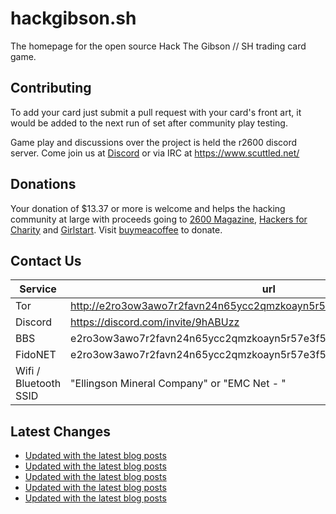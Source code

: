 # hackgibson.sh
The homepage for the open source Hack The Gibson // SH trading card game.


## Contributing

To add your card just submit a pull request with your card's front art, it would be added to the next run of set after community play testing.

Game play and discussions over the project is held the r2600 discord server. Come join us at [Discord](https://discord.com/invite/9hABUzz) or via IRC at https://www.scuttled.net/


## Donations

Your donation of $13.37 or more is welcome and helps the hacking community at large with proceeds going to [2600 Magazine](https://2600.com/), [Hackers for Charity](https://hackersforcharity.org) and [Girlstart](https://girlstart.org).  Visit [buymeacoffee](https://www.buymeacoffee.com/hackgibson.sh) to donate.


## Contact Us

Service | url
-|-
Tor | http://e2ro3ow3awo7r2favn24n65ycc2qmzkoayn5r57e3f56nvjwdcgg32ad.onion
Discord | https://discord.com/invite/9hABUzz
BBS | e2ro3ow3awo7r2favn24n65ycc2qmzkoayn5r57e3f56nvjwdcgg32ad.onion:23
FidoNET | e2ro3ow3awo7r2favn24n65ycc2qmzkoayn5r57e3f56nvjwdcgg32ad.onion:24554
Wifi / Bluetooth SSID | "Ellingson Mineral Company" or "EMC Net - <fidonet address>"

## Latest Changes
<!-- BLOG-POST-LIST:START -->
- [Updated with the latest blog posts](https://github.com/DFW2600/hackgibson.sh/commit/de252f5fbf5c8dc8ab62ab1b66b22896c1443d07)
- [Updated with the latest blog posts](https://github.com/DFW2600/hackgibson.sh/commit/ce87d1d677f7f51b9cae66e8ff31cac46b4da18d)
- [Updated with the latest blog posts](https://github.com/DFW2600/hackgibson.sh/commit/2f717afb8bb6445a499ee4d4cd4f353f927820ad)
- [Updated with the latest blog posts](https://github.com/DFW2600/hackgibson.sh/commit/05d3d4d902b940a14334c294cdaabab3b387ce46)
- [Updated with the latest blog posts](https://github.com/DFW2600/hackgibson.sh/commit/5b12fcf9486d1074624a13e978cee35a1130abf1)
<!-- BLOG-POST-LIST:END -->
